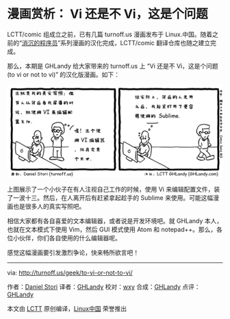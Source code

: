 漫画赏析： Vi 还是不 Vi，这是个问题
===============

LCTT/comic 组成立之前，已有几篇 turnoff.us 漫画发布于 Linux.中国。随着之前的“[消沉的程序员](https://linux.cn/article-8318-1.html)”系列漫画的汉化完成，LCTT/comic 翻译仓库也随之建立完成。

那么，本期是 GHLandy 给大家带来的 turnoff.us 上 “Vi 还是不 Vi，这是个问题 (to vi or not to vi)” 的汉化版漫画。如下：

![to-vi-or-not-to-vi](./to-vi-or-not-to-vi.png)

上图展示了一个小伙子在有人注视自己工作的时候，使用 Vi 来编辑配置文件，装了一波十三。然后，在人离开后有赶紧拿起趁手的 Sublime 来使用。可能这幅漫画也是很多人的真实写照吧。

相信大家都有各自喜爱的文本编辑器，或者说是开发环境吧。就 GHLandy 本人，也就在文本模式下使用 Vim，然后 GUI 模式使用 Atom 和 notepad++。那么，各位小伙伴，你们各自使用的什么编辑器呢。

感觉这幅漫画要引发激烈争论，快来畅所欲言吧！

------------
via: http://turnoff.us/geek/to-vi-or-not-to-vi/

作者：[Daniel Stori][a]
译者：[GHLandy](https://github.com/GHLandy)
校对：[wxy](https://github.com/wxy)
合成：[GHLandy](https://github.com/GHLandy)
点评：[GHLandy](https://github.com/GHLandy)

本文由 [LCTT](https://github.com/LCTT/TranslateProject) 原创编译，[Linux中国](https://linux.cn/) 荣誉推出

[a]:http://turnoff.us/about/

